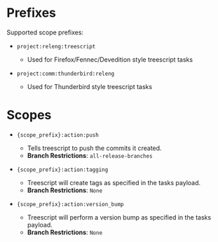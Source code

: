# Prefixes
Supported scope prefixes:
* `project:releng:treescript`
  * Used for Firefox/Fennec/Devedition style treescript tasks

* `project:comm:thunderbird:releng`
  * Used for Thunderbird style treescript tasks

# Scopes
* `{scope_prefix}:action:push`
  * Tells treescript to push the commits it created.
  * **Branch Restrictions**: `all-release-branches`

* `{scope_prefix}:action:tagging`
  * Treescript will create tags as specified in the tasks payload.
  * **Branch Restrictions**: `None`

* `{scope_prefix}:action:version_bump`
  * Treescript will perform a version bump as specified in the tasks payload.
  * **Branch Restrictions**: `None`
